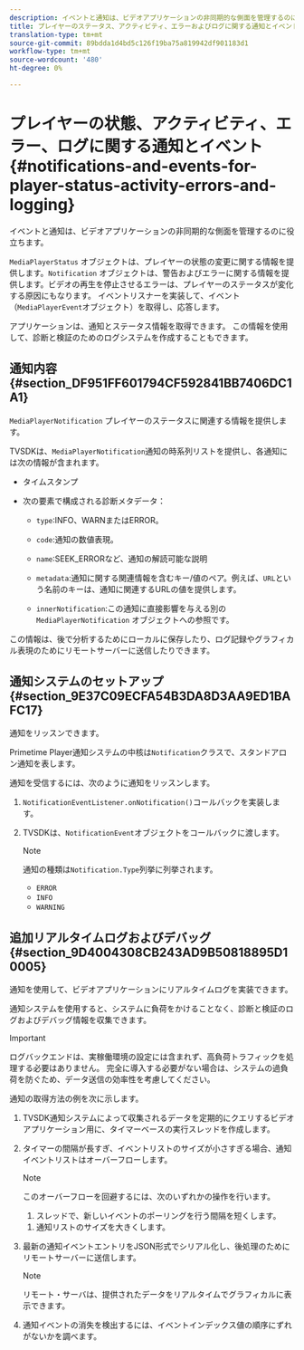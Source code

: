 ```yaml
---
description: イベントと通知は、ビデオアプリケーションの非同期的な側面を管理するのに役立ちます。
title: プレイヤーのステータス、アクティビティ、エラーおよびログに関する通知とイベント
translation-type: tm+mt
source-git-commit: 89bdda1d4bd5c126f19ba75a819942df901183d1
workflow-type: tm+mt
source-wordcount: '480'
ht-degree: 0%

---
```



# プレイヤーの状態、アクティビティ、エラー、ログに関する通知とイベント{#notifications-and-events-for-player-status-activity-errors-and-logging}

イベントと通知は、ビデオアプリケーションの非同期的な側面を管理するのに役立ちます。

`MediaPlayerStatus` オブジェクトは、プレイヤーの状態の変更に関する情報を提供します。`Notification` オブジェクトは、警告およびエラーに関する情報を提供します。ビデオの再生を停止させるエラーは、プレイヤーのステータスが変化する原因にもなります。 イベントリスナーを実装して、イベント（`MediaPlayerEvent`オブジェクト）を取得し、応答します。

アプリケーションは、通知とステータス情報を取得できます。 この情報を使用して、診断と検証のためのログシステムを作成することもできます。

## 通知内容{#section_DF951FF601794CF592841BB7406DC1A1}

`MediaPlayerNotification` プレイヤーのステータスに関連する情報を提供します。

TVSDKは、`MediaPlayerNotification`通知の時系列リストを提供し、各通知には次の情報が含まれます。

* タイムスタンプ
* 次の要素で構成される診断メタデータ：

   * `type`:INFO、WARNまたはERROR。
   * `code`:通知の数値表現。
   * `name`:SEEK_ERRORなど、通知の解読可能な説明
   * `metadata`:通知に関する関連情報を含むキー/値のペア。例えば、`URL`という名前のキーは、通知に関連するURLの値を提供します。

   * `innerNotification`:この通知に直接影響を与える別の `MediaPlayerNotification` オブジェクトへの参照です。

この情報は、後で分析するためにローカルに保存したり、ログ記録やグラフィカル表現のためにリモートサーバーに送信したりできます。

## 通知システムのセットアップ{#section_9E37C09ECFA54B3DA8D3AA9ED1BAFC17}

通知をリッスンできます。

Primetime Player通知システムの中核は`Notification`クラスで、スタンドアロン通知を表します。

通知を受信するには、次のように通知をリッスンします。

1. `NotificationEventListener.onNotification()`コールバックを実装します。
1. TVSDKは、`NotificationEvent`オブジェクトをコールバックに渡します。

   >[!NOTE]
   >
   >通知の種類は`Notification.Type`列挙に列挙されます。

   * `ERROR`
   * `INFO`
   * `WARNING`

## 追加リアルタイムログおよびデバッグ{#section_9D4004308CB243AD9B50818895D10005}

通知を使用して、ビデオアプリケーションにリアルタイムログを実装できます。

通知システムを使用すると、システムに負荷をかけることなく、診断と検証のログおよびデバッグ情報を収集できます。

>[!IMPORTANT]
>
>ログバックエンドは、実稼働環境の設定には含まれず、高負荷トラフィックを処理する必要はありません。 完全に導入する必要がない場合は、システムの過負荷を防ぐため、データ送信の効率性を考慮してください。

通知の取得方法の例を次に示します。

1. TVSDK通知システムによって収集されるデータを定期的にクエリするビデオアプリケーション用に、タイマーベースの実行スレッドを作成します。
1. タイマーの間隔が長すぎ、イベントリストのサイズが小さすぎる場合、通知イベントリストはオーバーフローします。

   >[!NOTE]
   >
   >このオーバーフローを回避するには、次のいずれかの操作を行います。
   >
   >1. スレッドで、新しいイベントのポーリングを行う間隔を短くします。
      >
      >
   1. 通知リストのサイズを大きくします。


1. 最新の通知イベントエントリをJSON形式でシリアル化し、後処理のためにリモートサーバーに送信します。

   >[!NOTE]
   >
   >リモート・サーバは、提供されたデータをリアルタイムでグラフィカルに表示できます。

1. 通知イベントの消失を検出するには、イベントインデックス値の順序にずれがないかを調べます。
